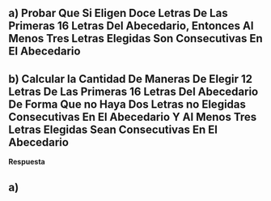 ## **a)** Probar Que Si Eligen Doce Letras De Las Primeras 16 Letras Del Abecedario, Entonces Al Menos Tres Letras Elegidas Son Consecutivas En El Abecedario

## **b)** Calcular la Cantidad De Maneras De Elegir 12 Letras De Las Primeras 16 Letras Del Abecedario De Forma Que no Haya Dos Letras no Elegidas Consecutivas En El Abecedario Y Al Menos Tres Letras Elegidas Sean Consecutivas En El Abecedario

**Respuesta**

## **a)**
